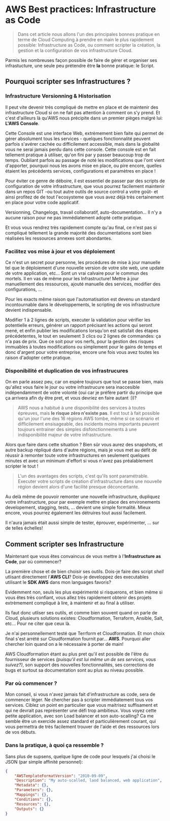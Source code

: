 # AWS Best practices: Infrastructure as Code

> Dans cet article nous allons l'un des principales bonnes pratique en terme de Cloud Computing à prendre en main le plus rapidement possible: Infrastructure as Code, ou comment scripter la création, la gestion et la configuration de vos infrastructure Cloud.

Parmis les nombreuses façon possible de faire de gérer et organiser ses infrastucture, une seule peu prétendre être **la** bonne pratique: le Script.

## Pourquoi scripter ses Infrastructures ?

### Infrastructure Versionning & Historisation

Il peut vite devenir très compliqué de mettre en place et de maintenir des infrastructure Cloud si on ne fait pas attention à comment on s'y prend. Et c'est d'ailleurs là qu'AWS nous précipite dans un premier pièges malgré lui: **L'AWS Console**.

Cette Console est une interface Web, extrèmement bien faite qui permet de gérer absolument tous les services - quelques fonctionnalité peuvent parfois s'avérer cachée ou difficilement accessible, mais dans la globalité vous ne serai jamais perdu dans cette console.
Cette console est en fait tellement pratique à utiliser, qu'on fini par y passer beaucoup trop de temps. Oubliant parfois au passage de noté les modifications que l'ont vient d'apporter, pourquoi nous les avons mise en place, ou pire encore, quelles étaient les précédents services, configurations et paramètres en place !

Pour éviter ce genre de déboire, il est essentiel de passer par des scripts de configuration de votre infrastructure, que vous pourrez facilement maintenir dans un repos GIT -ou tout autre outils de source control a votre goût- et ainsi profitez de de tout l'ecosysteme que vous avez déjà très certainement en place pour votre code applicatif.

Versionning, Changelogs, travail collaboratif, auto-documentation... Il n'y a aucune raison pour ne pas immédiatement adopté cette pratique.

Et vous vous rendrez très rapidement compte qu'au final, ce n'est pas si compliqué tellement la grande majorité des documentations sont bien réalisées les ressources annexes sont abondantes.

### Facilitez vos mise à jour et vos déploiement

Ce n'est un secret pour personne, les procédures de mise à jour manuelle tel que le déploiement d'une nouvelle version de votre site web, une update de votre application, etc... Sont un vrai calvaire pour le commun des mortels. Il en vas de même pour les Infrastructure! Mettre à jour manuellement des ressources, ajouté manuelle des services, modifier des configurations, ... 

Pour les exacts même raison que l'automatisation est devenu un standard incontournable dans le développements, le scripting de vos infrastructure devient indispensable.

Modifier 1 à 2 lignes de scripts, executer la validation pour vérifier les potentielle erreurs, générer un rapport précisant les actions qui seront mené, et enfin publier les modifications lorsqu'on est satisfait des étapes précédetentes, le tout en seulement 3 clics ou 2 lignes de commandes: ça n'a pas de prix. Que ce soit pour vos nerfs, pour la gestion des risques immuables à toutes modifications ou simplement pour le gains de temps et donc d'argent pour votre entreprise, encore une fois vous avez toutes les raison d'adopter cette pratique.

### Disponibilité et duplication de vos infrastrucures

On en parle assez peu, car on espère toujours que tout se passe bien, mais qu'allez vous faire le jour ou votre infrastrucure sera inaccesible indépendamment de votre volonté (oui car je préfère partir du principe que ça arrivera afin dy être pret, et vous devriez en faire autant :))?

> AWS nous a habitué à une disponibilité des services à toutes épreuves, mais **le risque zéro n'existe pas**. Il est tout à fait possible qu'un jour l'une des 16 régions AWS tombe, même si ce scénario et difficilement ensisageable, des incidents moins importants peuvent toujours entrainer des simples disfonctionnements à une indisponibilité majeur de votre infrastructure.

Alors que faire dans cette situation ? Bien sûr vous aurez des snapshots, et autre backup répliqué dans d'autre régions, mais je vous met au défit de réussir à remonter toute votre infrastructures en seulement quelques minutes et avec un minimum d'effort si vous n'avez pas préalablement scripter le tout !

> L'un des avantages des scripts, c'est qu'ils sont paramétrable. Executer votre scripts de création d'infrastructure dans une nouvelle région devient alors d'une facilité presque déconcertante.

Au delà même de pouvoir remonter une nouvelle infrastructure, dupliquez votre infrastructure, pour par exemple mettre en place des environements developement, stagging, tests, ... devient une simple formalité. Mieux encore, vous pourrez également les détruires tout aussi facilement.

Il n'aura jamais était aussi simple de tester, éprouver, expérimenter, ... sur de telles échelles!

## Comment scripter ses Infrastructure

Maintenant que vous êtes convaincus de vous mettre à l'**Infrastructure as Code**, par où commencer?

La première chose et de bien choisir ses outils. Dois-je faire des script *shell* utlisant directement l'**AWS CLI**? Dois-je developpez des executables utilisant le **SDK AWS** dans mon languages favoris?

Evidemment non, seuls les plus expérimenté si risquerons, et bien même si vous êtes très confiant, vous allez très rapidement obtenir des projets extrèmement compliqué à lire, à maintenir et au final à utiliser.

Ils faut donc utliser ses outils, et comme bien souvent quand on parle de Cloud, plusieurs solutions existes: Cloudformation, Terraform, Ansible, Salt, etc... Pour ne citer que ceux là.

Je n'ai personnellement testé que Terrform et Cloudformation. Et mon choix final s'est arrété sur Cloudformation fournit par... **AWS**. Pourquoi aller chercher loin quand on a le nécessaire à porter de main!

AWS Cloudformation étant au plus pret qu'il est possible de l'être du fournisseur de services *(puisqu'il est lui même un de ses services, vous suivez?)*, son support des nouvelles fonctionnalités, ses corrections de bugs et surtout sa documentation sont au plus au niveau possible.

### Par où commencer ?

Mon conseil, si vous n'avez jamais fait d'infrastructure as code, sera de commencer léger. Ne chercher pas à scripter immédiatement tous vos services. Ciblez un point en particulier que vous maitrisez suffisament et qui ne devrait pas représenter une défi trop ambitieux. Vous voyez cette petite application, avec son Load balancer et son auto-scalling? Ca me semble être un exercide assez standard et particulièrement courant, qui vous permettra de très facilement trouver de l'aide et des ressources lors de vos débuts.

### Dans la pratique, à quoi ça ressemble ?

Sans plus de supsens, quelque ligne de code pour lesquels j'ai choisi le JSON (par simple affinité personnel):

```json
{
    "AWSTemplateFormatVersion": "2010-09-09",
    "Description": "My auto-scalled, laod balanced, web application",
    "Metadata": {},
    "Parameters": {},
    "Mappings": {},
    "Conditions": {},
    "Resources": {},
    "Outputs": {}
}
```









